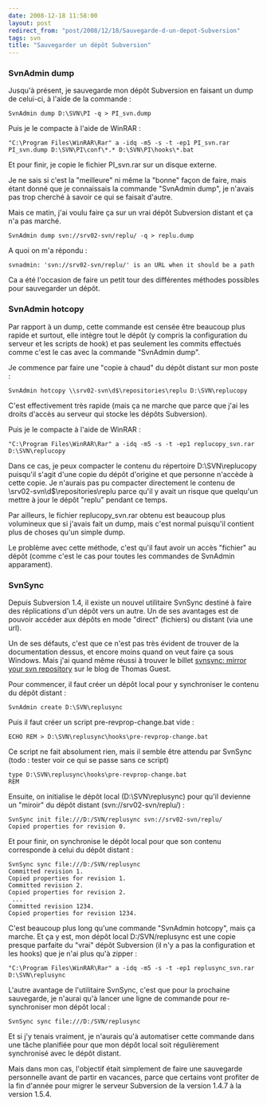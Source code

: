 ```yaml
---
date: 2008-12-18 11:58:00
layout: post
redirect_from: "post/2008/12/18/Sauvegarde-d-un-depot-Subversion"
tags: svn
title: "Sauvegarder un dépôt Subversion"
---
```


### SvnAdmin dump

Jusqu'à présent, je sauvegarde mon dépôt Subversion en faisant un dump de
celui-ci, à l'aide de la commande :

```
SvnAdmin dump D:\SVN\PI -q > PI_svn.dump
```

Puis je le compacte à l'aide de WinRAR :

```
"C:\Program Files\WinRAR\Rar" a -idq -m5 -s -t -ep1 PI_svn.rar PI_svn.dump D:\SVN\PI\conf\*.* D:\SVN\PI\hooks\*.bat
```

Et pour finir, je copie le fichier PI_svn.rar sur un disque externe.

Je ne sais si c'est la "meilleure" ni même la "bonne" façon de faire, mais
étant donné que je connaissais la commande "SvnAdmin dump", je n'avais pas trop
cherché à savoir ce qui se faisait d'autre.

Mais ce matin, j'ai voulu faire ça sur un vrai dépôt Subversion distant et
ça n'a pas marché.

```
SvnAdmin dump svn://srv02-svn/replu/ -q > replu.dump
```

A quoi on m'a répondu :

```
svnadmin: 'svn://srv02-svn/replu/' is an URL when it should be a path
```

Ca a été l'occasion de faire un petit tour des différentes méthodes
possibles pour sauvegarder un dépôt.

### SvnAdmin hotcopy

Par rapport à un dump, cette commande est censée être beaucoup plus rapide
et surtout, elle intègre tout le dépôt (y compris la configuration du serveur
et les scripts de hook) et pas seulement les commits effectués comme c'est le
cas avec la commande "SvnAdmin dump".

Je commence par faire une "copie à chaud" du dépôt distant sur mon
poste :

```
SvnAdmin hotcopy \\srv02-svn\d$\repositories\replu D:\SVN\replucopy
```

C'est effectivement très rapide (mais ça ne marche que parce que j'ai les
droits d'accès au serveur qui stocke les dépôts Subversion).

Puis je le compacte à l'aide de WinRAR :

```
"C:\Program Files\WinRAR\Rar" a -idq -m5 -s -t -ep1 replucopy_svn.rar D:\SVN\replucopy
```

Dans ce cas, je peux compacter le contenu du répertoire D:\SVN\replucopy
puisqu'il s'agit d'une copie du dépôt d'origine et que personne n'accède à
cette copie. Je n'aurais pas pu compacter directement le contenu de
\\srv02-svn\d$\repositories\replu parce qu'il y avait un risque que quelqu'un
mettre à jour le dépôt "replu" pendant ce temps.

Par ailleurs, le fichier replucopy_svn.rar obtenu est beaucoup plus
volumineux que si j'avais fait un dump, mais c'est normal puisqu'il contient
plus de choses qu'un simple dump.

Le problème avec cette méthode, c'est qu'il faut avoir un accès "fichier" au
dépôt (comme c'est le cas pour toutes les commandes de SvnAdmin
apparament).

### SvnSync

Depuis Subversion 1.4, il existe un nouvel utilitaire SvnSync destiné à
faire des réplications d'un dépôt vers un autre. Un de ses avantages est de
pouvoir accéder aux dépôts en mode "direct" (fichiers) ou distant (via une
url).

Un de ses défauts, c'est que ce n'est pas très évident de trouver de la
documentation dessus, et encore moins quand on veut faire ça sous Windows. Mais
j'ai quand même réussi à trouver le billet [svnsync: mirror your svn repository](http://bob.pythonmac.org/archives/2006/09/14/svnsync-mirror-your-svn-repository/) sur le blog de Thomas
Guest.

Pour commencer, il faut créer un dépôt local pour y synchroniser le contenu
du dépôt distant :

```
SvnAdmin create D:\SVN\replusync
```

Puis il faut créer un script pre-revprop-change.bat vide :

```
ECHO REM > D:\SVN\replusync\hooks\pre-revprop-change.bat
```

Ce script ne fait absolument rien, mais il semble être attendu par SvnSync
(todo : tester voir ce qui se passe sans ce script)

```
type D:\SVN\replusync\hooks\pre-revprop-change.bat
REM
```

Ensuite, on initialise le dépôt local (D:\SVN\replusync) pour qu'il devienne
un "miroir" du dépôt distant (svn://srv02-svn/replu/) :

```
SvnSync init file:///D:/SVN/replusync svn://srv02-svn/replu/
Copied properties for revision 0.
```

Et pour finir, on synchronise le dépôt local pour que son contenu
corresponde à celui du dépôt distant :

```
SvnSync sync file:///D:/SVN/replusync 
Committed revision 1.
Copied properties for revision 1.
Committed revision 2.
Copied properties for revision 2.
 ...
Committed revision 1234.
Copied properties for revision 1234.
```

C'est beaucoup plus long qu'une commande "SvnAdmin hotcopy", mais ça marche.
Et ça y est, mon dépôt local D:/SVN/replusync est une copie presque parfaite du
"vrai" dépôt Subversion (il n'y a pas la configuration et les hooks) que je
n'ai plus qu'à zipper :

```
"C:\Program Files\WinRAR\Rar" a -idq -m5 -s -t -ep1 replusync_svn.rar D:\SVN\replusync
```

L'autre avantage de l'utilitaire SvnSync, c'est que pour la prochaine
sauvegarde, je n'aurai qu'à lancer une ligne de commande pour re-synchroniser
mon dépôt local :

```
SvnSync sync file:///D:/SVN/replusync 
```

Et si j'y tenais vraiment, je n'aurais qu'à automatiser cette commande dans
une tâche planifiée pour que mon dépôt local soit régulièrement synchronisé
avec le dépôt distant.

Mais dans mon cas, l'objectif était simplement de faire une sauvegarde
personnelle avant de partir en vacances, parce que certains vont profiter de la
fin d'année pour migrer le serveur Subversion de la version 1.4.7 à la version
1.5.4.
